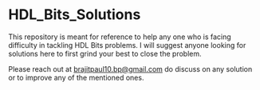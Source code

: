 # HDL_Bits_Solutions

This repository is meant for reference to help any one who is facing difficulty in tackling HDL Bits problems. I will suggest anyone looking for solutions here to first grind your best to close the problem. 

Please reach out at brajitpaul10.bp@gmail.com do discuss on any solution or to improve any of the mentioned ones.
